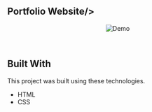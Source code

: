## Portfolio Website/>
<p align="center">
  <img src="[https://drive.google.com/file/d/1N6f_8NqvW5ADaY9i0VH1X7RG57ZIyXXX/view?usp=sharing](https://drive.google.com/file/d/1U9zHWdj93JhFgprCfvQyPZ-oV-5GDn9n/view?usp=sharing)" alt="Demo">
</p>

<br/>

## Built With

This project was built using these technologies.

- HTML
- CSS
